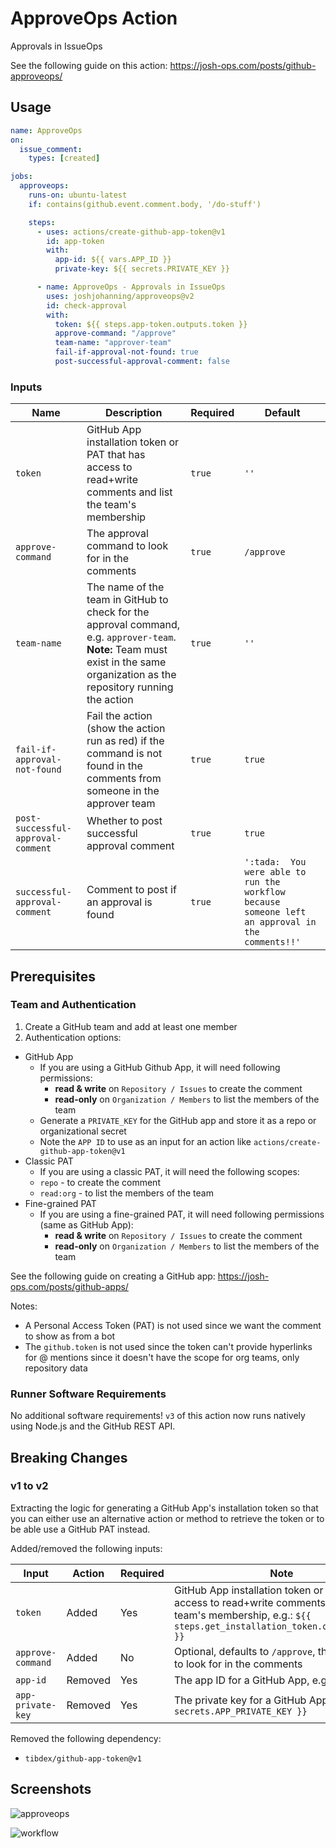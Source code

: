 # ApproveOps Action

Approvals in IssueOps

See the following guide on this action: https://josh-ops.com/posts/github-approveops/

## Usage

```yml
name: ApproveOps
on:
  issue_comment:
    types: [created]

jobs:
  approveops:
    runs-on: ubuntu-latest
    if: contains(github.event.comment.body, '/do-stuff')

    steps:
      - uses: actions/create-github-app-token@v1
        id: app-token
        with:
          app-id: ${{ vars.APP_ID }}
          private-key: ${{ secrets.PRIVATE_KEY }}

      - name: ApproveOps - Approvals in IssueOps
        uses: joshjohanning/approveops@v2
        id: check-approval
        with:
          token: ${{ steps.app-token.outputs.token }}
          approve-command: "/approve"
          team-name: "approver-team"
          fail-if-approval-not-found: true
          post-successful-approval-comment: false
```

### Inputs

| Name                               | Description                                                                                                                                                                     | Required | Default                                                                                          |
| ---------------------------------- | ------------------------------------------------------------------------------------------------------------------------------------------------------------------------------- | -------- | ------------------------------------------------------------------------------------------------ |
| `token`                            | GitHub App installation token or PAT that has access to read+write comments and list the team's membership                                                                      | `true`   | `''`                                                                                             |
| `approve-command`                  | The approval command to look for in the comments                                                                                                                                | `true`   | `/approve`                                                                                       |
| `team-name`                        | The name of the team in GitHub to check for the approval command, e.g. `approver-team`. **Note:** Team must exist in the same organization as the repository running the action | `true`   | `''`                                                                                             |
| `fail-if-approval-not-found`       | Fail the action (show the action run as red) if the command is not found in the comments from someone in the approver team                                                      | `true`   | `true`                                                                                           |
| `post-successful-approval-comment` | Whether to post successful approval comment                                                                                                                                     | `true`   | `true`                                                                                           |
| `successful-approval-comment`      | Comment to post if an approval is found                                                                                                                                         | `true`   | `':tada:  You were able to run the workflow because someone left an approval in the comments!!'` |

## Prerequisites

### Team and Authentication

1. Create a GitHub team and add at least one member
2. Authentication options:

- GitHub App
  - If you are using a GitHub Github App, it will need following permissions:
    - **read & write** on `Repository / Issues` to create the comment
    - **read-only** on `Organization / Members` to list the members of the team
  - Generate a `PRIVATE_KEY` for the GitHub app and store it as a repo or organizational secret
  - Note the `APP ID` to use as an input for an action like `actions/create-github-app-token@v1`
- Classic PAT
  - If you are using a classic PAT, it will need the following scopes:
  - `repo` - to create the comment
  - `read:org` - to list the members of the team
- Fine-grained PAT
  - If you are using a fine-grained PAT, it will need following permissions (same as GitHub App):
    - **read & write** on `Repository / Issues` to create the comment
    - **read-only** on `Organization / Members` to list the members of the team

See the following guide on creating a GitHub app: https://josh-ops.com/posts/github-apps/

Notes:

- A Personal Access Token (PAT) is not used since we want the comment to show as from a bot
- The `github.token` is not used since the token can't provide hyperlinks for @ mentions since it doesn't have the scope for org teams, only repository data

### Runner Software Requirements

No additional software requirements! `v3` of this action now runs natively using Node.js and the GitHub REST API.

## Breaking Changes

### v1 to v2

Extracting the logic for generating a GitHub App's installation token so that you can either use an alternative action or method to retrieve the token or to be able use a GitHub PAT instead.

Added/removed the following inputs:

| Input             | Action  | Required | Note                                                                                                                                                                  |
| ----------------- | ------- | -------- | --------------------------------------------------------------------------------------------------------------------------------------------------------------------- |
| `token`           | Added   | Yes      | GitHub App installation token or PAT that has access to read+write comments and list the team's membership, e.g.: `${{ steps.get_installation_token.outputs.token }}` |
| `approve-command` | Added   | No       | Optional, defaults to `/approve`, the command to look for in the comments                                                                                             |
| `app-id`          | Removed | Yes      | The app ID for a GitHub App, e.g.: `170284`                                                                                                                           |
| `app-private-key` | Removed | Yes      | The private key for a GitHub App, e.g.: `${{ secrets.APP_PRIVATE_KEY }}`                                                                                              |

Removed the following dependency:

- `tibdex/github-app-token@v1`

## Screenshots

![approveops](https://user-images.githubusercontent.com/19912012/154545687-8d64a775-eec2-4ec7-90dc-901b2d6d39a5.png)

![workflow](https://user-images.githubusercontent.com/19912012/154543171-33551f48-3026-4737-b8b7-7c427a7a8cd8.png)
